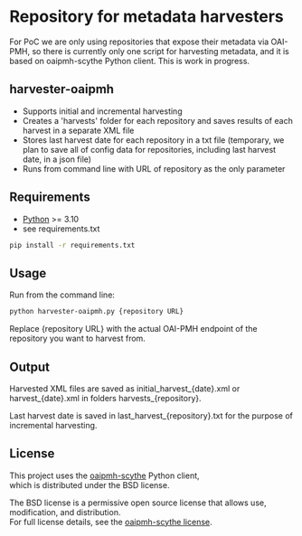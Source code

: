 # Repository for metadata harvesters

For PoC we are only using repositories that expose their metadata via OAI-PMH, so there is currently only one script for harvesting metadata, and it is based on oaipmh-scythe Python client. 
This is work in progress.

## harvester-oaipmh
- Supports initial and incremental harvesting
- Creates a 'harvests' folder for each repository and saves results of each harvest in a separate XML file
- Stores last harvest date for each repository in a txt file (temporary, we plan to save all of config data for repositories, including last harvest date, in a json file)
- Runs from command line with URL of repository as the only parameter

## Requirements
- [Python](https://www.python.org/downloads/) >= 3.10
- see requirements.txt 
```sh
pip install -r requirements.txt
```

## Usage
Run from the command line:
```sh
python harvester-oaipmh.py {repository URL}
```
Replace {repository URL} with the actual OAI-PMH endpoint of the repository you want to harvest from.

## Output
Harvested XML files are saved as initial_harvest_{date}.xml or harvest_{date}.xml in folders harvests_{repository}.

Last harvest date is saved in last_harvest_{repository}.txt for the purpose of incremental harvesting.

## License
This project uses the [oaipmh-scythe](https://github.com/afuetterer/oaipmh-scythe) Python client,  
which is distributed under the BSD license.

The BSD license is a permissive open source license that allows use, modification, and distribution.  
For full license details, see the [oaipmh-scythe license](https://github.com/afuetterer/oaipmh-scythe/blob/master/LICENSE).
